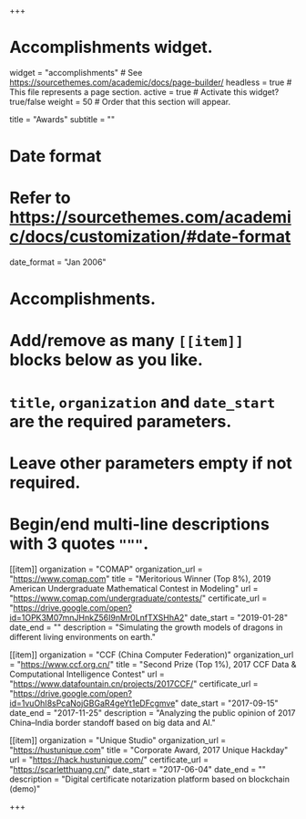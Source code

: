 +++
# Accomplishments widget.
widget = "accomplishments"  # See https://sourcethemes.com/academic/docs/page-builder/
headless = true  # This file represents a page section.
active = true  # Activate this widget? true/false
weight = 50  # Order that this section will appear.

title = "Awards"
subtitle = ""

# Date format
#   Refer to https://sourcethemes.com/academic/docs/customization/#date-format
date_format = "Jan 2006"

# Accomplishments.
#   Add/remove as many `[[item]]` blocks below as you like.
#   `title`, `organization` and `date_start` are the required parameters.
#   Leave other parameters empty if not required.
#   Begin/end multi-line descriptions with 3 quotes `"""`.

[[item]]
  organization = "COMAP"
  organization_url = "https://www.comap.com"
  title = "Meritorious Winner (Top 8%), 2019 American Undergraduate Mathematical Contest in Modeling"
  url = "https://www.comap.com/undergraduate/contests/"
  certificate_url = "https://drive.google.com/open?id=1OPK3M07mnJHnkZ56I9nMr0LnfTXSHhA2"
  date_start = "2019-01-28"
  date_end = ""
  description = "Simulating the growth models of dragons in different living environments on earth."

[[item]]
  organization = "CCF (China Computer Federation)"
  organization_url = "https://www.ccf.org.cn/"
  title = "Second Prize (Top 1%), 2017 CCF Data & Computational Intelligence Contest"
  url = "https://www.datafountain.cn/projects/2017CCF/"
  certificate_url = "https://drive.google.com/open?id=1vuOhI8sPcaNojGBGaR4geYt1eDFcgmve"
  date_start = "2017-09-15"
  date_end = "2017-11-25"
  description = "Analyzing the public opinion of 2017 China–India border standoff based on big data and AI."
  
[[item]]
  organization = "Unique Studio"
  organization_url = "https://hustunique.com"
  title = "Corporate Award, 2017 Unique Hackday"
  url = "https://hack.hustunique.com/"
  certificate_url = "https://scarletthuang.cn/"
  date_start = "2017-06-04"
  date_end = ""
  description = "Digital certificate notarization platform based on blockchain (demo)"

+++
